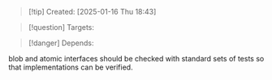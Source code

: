 
>[!tip] Created: [2025-01-16 Thu 18:43]

>[!question] Targets: 

>[!danger] Depends: 

blob and atomic interfaces should be checked with standard sets of tests so that implementations can be verified.